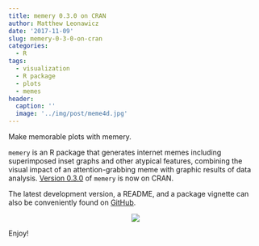 ```yaml
---
title: memery 0.3.0 on CRAN
author: Matthew Leonawicz
date: '2017-11-09'
slug: memery-0-3-0-on-cran
categories:
  - R
tags:
  - visualization
  - R package
  - plots
  - memes
header:
  caption: ''
  image: '../img/post/meme4d.jpg'
---
```


Make memorable plots with memery.

`memery` is an R package that generates internet memes including superimposed inset graphs and other atypical features, combining the visual impact of an attention-grabbing meme with graphic results of data analysis. [Version 0.3.0](https://cran.r-project.org/web/packages/memery/) of `memery` is now on CRAN.

The latest development version, a README, and a package vignette can also be conveniently found on [GitHub](https://github.com/leonawicz/memery).

<p align="center"><img src="/img/post/meme4d.jpg"/></p>

Enjoy!
